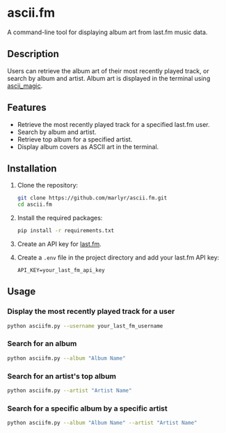 # ascii.fm

A command-line tool for displaying album art from last.fm music data.

## Description

Users can retrieve the album art of their most recently played track, or search by album and artist. Album art is displayed in the terminal using [ascii_magic](https://pypi.org/project/ascii-magic/).

## Features

- Retrieve the most recently played track for a specified last.fm user.
- Search by album and artist.
- Retrieve top album for a specified artist.
- Display album covers as ASCII art in the terminal.

## Installation

1. Clone the repository:

    ```bash
    git clone https://github.com/marlyr/ascii.fm.git
    cd ascii.fm
    ```

2. Install the required packages:

    ```bash
    pip install -r requirements.txt
    ```
3. Create an API key for [last.fm](https://www.last.fm/api).

4. Create a `.env` file in the project directory and add your last.fm API key:

    ```
    API_KEY=your_last_fm_api_key
    ```

## Usage

### Display the most recently played track for a user

```bash
python asciifm.py --username your_last_fm_username
```

### Search for an album
```bash
python asciifm.py --album "Album Name"
```

### Search for an artist's top album
```bash
python asciifm.py --artist "Artist Name"
```

### Search for a specific album by a specific artist

```bash
python asciifm.py --album "Album Name" --artist "Artist Name"
```

